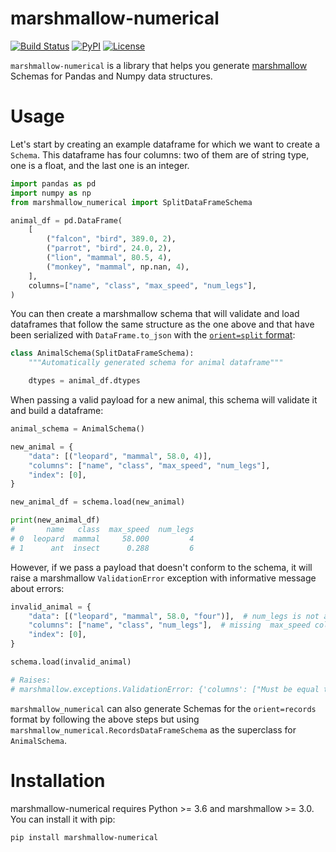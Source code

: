 # marshmallow-numerical

[![Build Status](https://travis-ci.org/zblz/marshmallow-numerical.svg?branch=master)](https://travis-ci.org/zblz/marshmallow-numerical)
[![PyPI](https://img.shields.io/pypi/v/marshmallow-numerical.svg)](https://pypi.org/project/marshmallow-numerical/)
[![License](https://img.shields.io/github/license/zblz/marshmallow-numerical.svg)](https://github.com/zblz/marshmallow-numerical/blob/master/LICENSE)

`marshmallow-numerical` is a library that helps you generate
[marshmallow](https://marshmallow.readthedocs.io/) Schemas for Pandas and Numpy
data structures.

# Usage

Let's start by creating an example dataframe for which we want to create a
`Schema`. This dataframe has four columns: two of them are of string type, one
is a float, and the last one is an integer.

```python
import pandas as pd
import numpy as np
from marshmallow_numerical import SplitDataFrameSchema

animal_df = pd.DataFrame(
    [
        ("falcon", "bird", 389.0, 2),
        ("parrot", "bird", 24.0, 2),
        ("lion", "mammal", 80.5, 4),
        ("monkey", "mammal", np.nan, 4),
    ],
    columns=["name", "class", "max_speed", "num_legs"],
)
```

You can then create a marshmallow schema that will validate and load dataframes
that follow the same structure as the one above and that have been serialized
with `DataFrame.to_json` with the [`orient=split`
format](https://pandas.pydata.org/pandas-docs/stable/reference/api/pandas.DataFrame.to_json.html#pandas.DataFrame.to_json):

```python
class AnimalSchema(SplitDataFrameSchema):
    """Automatically generated schema for animal dataframe"""

    dtypes = animal_df.dtypes
```

When passing a valid payload for a new animal, this schema will validate it and
build a dataframe:

```python
animal_schema = AnimalSchema()

new_animal = {
    "data": [("leopard", "mammal", 58.0, 4)],
    "columns": ["name", "class", "max_speed", "num_legs"],
    "index": [0],
}

new_animal_df = schema.load(new_animal)

print(new_animal_df)
#       name   class  max_speed  num_legs
# 0  leopard  mammal     58.000         4
# 1      ant  insect      0.288         6
```

However, if we pass a payload that doesn't conform to the schema, it will raise
a marshmallow `ValidationError` exception with informative message about errors:

```python
invalid_animal = {
    "data": [("leopard", "mammal", 58.0, "four")],  # num_legs is not an int
    "columns": ["name", "class", "num_legs"],  # missing  max_speed column
    "index": [0],
}

schema.load(invalid_animal)

# Raises:
# marshmallow.exceptions.ValidationError: {'columns': ["Must be equal to ['name', 'class', 'max_speed', 'num_legs']."], 'data': {0: {3: ['Not a valid integer.']}}}
```

`marshmallow_numerical` can also generate Schemas for the `orient=records`
format by following the above steps but using
`marshmallow_numerical.RecordsDataFrameSchema` as the superclass for
`AnimalSchema`.

# Installation

marshmallow-numerical requires Python >= 3.6 and marshmallow >= 3.0. You can
install it with pip:

```
pip install marshmallow-numerical
```
